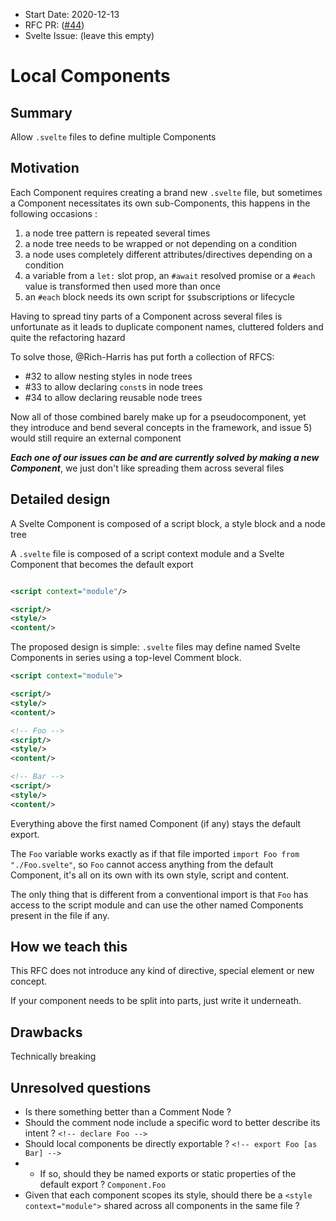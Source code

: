 - Start Date: 2020-12-13
- RFC PR: ([#44](https://github.com/sveltejs/rfcs/pull/44))
- Svelte Issue: (leave this empty)

# Local Components

## Summary

Allow `.svelte` files to define multiple Components

## Motivation

Each Component requires creating a brand new `.svelte` file, but sometimes a Component necessitates its own sub-Components, this happens in the following occasions :
1. a node tree pattern is repeated several times 
2. a node tree needs to be wrapped or not depending on a condition
3. a node uses completely different attributes/directives depending on a condition
4. a variable from a `let:` slot prop, an `#await` resolved promise or a `#each` value is transformed then used more than once
5. an `#each` block needs its own script for `$`subscriptions or lifecycle

Having to spread tiny parts of a Component across several files is unfortunate as it leads to duplicate component names, cluttered folders and quite the refactoring hazard

To solve those, @Rich-Harris has put forth a collection of RFCS: 
* #32 to allow nesting styles in node trees
* #33 to allow declaring `const`s in node trees
* #34 to allow declaring reusable node trees

Now all of those combined barely make up for a pseudocomponent, yet they introduce and bend several concepts in the framework, and issue 5) would still require an external component

**_Each one of our issues can be and are currently solved by making a new Component_**, we just don't like spreading them across several files

## Detailed design

A Svelte Component is composed of a script block, a style block and a node tree

A `.svelte` file is composed of a script context module and a Svelte Component that becomes the default export

```xml

<script context="module"/>

<script/>
<style/>
<content/>

```

The proposed design is simple: `.svelte` files may define named Svelte Components in series using a top-level Comment block. 

```xml
<script context="module">

<script/>
<style/>
<content/>

<!-- Foo -->
<script/>
<style/>
<content/>

<!-- Bar -->
<script/>
<style/>
<content/>
```
Everything above the first named Component (if any) stays the default export.

The `Foo` variable works exactly as if that file imported `import Foo from "./Foo.svelte"`, so `Foo` cannot access anything from the default Component,  it's all on its own with its own style, script and content.

The only thing that is different from a conventional import is that `Foo` has access to the script module and can use the other named Components present in the file if any.


## How we teach this

This RFC does not introduce any kind of directive, special element or new concept. 

If your component needs to be split into parts, just write it underneath.

## Drawbacks

Technically breaking

## Unresolved questions

* Is there something better than a Comment Node ? 
* Should the comment node include a specific word to better describe its intent ? `<!-- declare Foo -->` 
* Should local components be directly exportable ? `<!-- export Foo [as Bar] -->`
* * If so, should they be named exports or static properties of the default export ? `Component.Foo`
* Given that each component scopes its style, should there be a `<style context="module">` shared across all components in the same file ?
